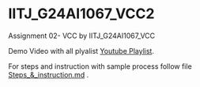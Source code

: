 # IITJ_G24AI1067_VCC2
Assignment 02- VCC
by IITJ_G24AI1067_VCC

Demo Video with all plyalist [Youtube Playlist]([https://youtube.com/playlist?list=PL_emJs1E9aDSzuLB-3FhK8P3_P5NdGPN0&si=WARhiinXecfYytZS](https://youtube.com/playlist?list=PL_emJs1E9aDSLNBjbZ8eMLv3ApiUu-0FZ&si=oiUSsgsAzYU5-aTV)).


For steps and instruction with sample process follow file [Steps_&_instruction.md]([Steps_&_instruction.md](https://github.com/ashcrows/IITJ_G24AI1067_VCC2/blob/b7bee0dccbce23d6af6ce399902964038cf44a91/Steps_%26_instruction.md)) .

